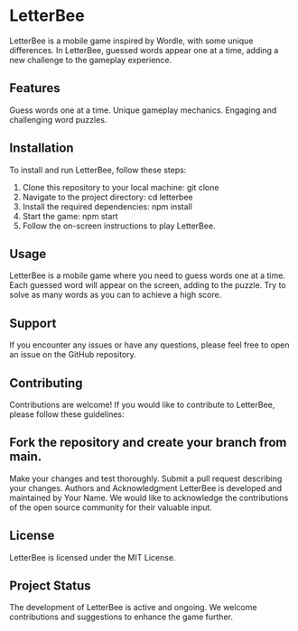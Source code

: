 # LetterBee
LetterBee is a mobile game inspired by Wordle, with some unique differences. In LetterBee, guessed words appear one at a time, adding a new challenge to the gameplay experience.

## Features
Guess words one at a time.
Unique gameplay mechanics.
Engaging and challenging word puzzles.

## Installation
To install and run LetterBee, follow these steps:

1. Clone this repository to your local machine:
 git clone <repository-url>
2. Navigate to the project directory:
  cd letterbee
3. Install the required dependencies:
  npm install
4. Start the game:
  npm start
5. Follow the on-screen instructions to play LetterBee.
 
## Usage
LetterBee is a mobile game where you need to guess words one at a time. Each guessed word will appear on the screen, adding to the puzzle. Try to solve as many words as you can to achieve a high score.

## Support
If you encounter any issues or have any questions, please feel free to open an issue on the GitHub repository.

## Contributing
Contributions are welcome! If you would like to contribute to LetterBee, please follow these guidelines:

## Fork the repository and create your branch from main.
Make your changes and test thoroughly.
Submit a pull request describing your changes.
Authors and Acknowledgment
LetterBee is developed and maintained by Your Name. We would like to acknowledge the contributions of the open source community for their valuable input.

## License
LetterBee is licensed under the MIT License.

## Project Status
The development of LetterBee is active and ongoing. We welcome contributions and suggestions to enhance the game further.


